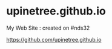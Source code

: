 upinetree.github.io
===================

My Web Site : created on #nds32

https://github.com/upinetree.github.io
